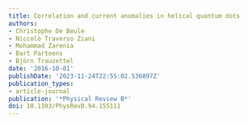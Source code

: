 ```yaml
---
title: Correlation and current anomalies in helical quantum dots
authors:
- Christophe De Beule
- Niccolò Traverso Ziani
- Mohammad Zarenia
- Bart Partoens
- Björn Trauzettel
date: '2016-10-01'
publishDate: '2023-11-24T22:55:02.536897Z'
publication_types:
- article-journal
publication: '*Physical Review B*'
doi: 10.1103/PhysRevB.94.155111
---
```

